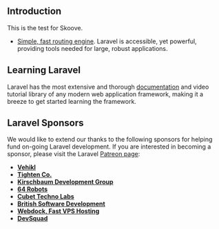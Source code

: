 ## Introduction
This is the test for Skoove.
- [Simple, fast routing engine](https://laravel.com/docs/routing).
Laravel is accessible, yet powerful, providing tools needed for large, robust applications.

## Learning Laravel
Laravel has the most extensive and thorough [documentation](https://laravel.com/docs) and video tutorial library of any modern web application framework, making it a breeze to get started learning the framework.

## Laravel Sponsors
We would like to extend our thanks to the following sponsors for helping fund on-going Laravel development. If you are interested in becoming a sponsor, please visit the Laravel [Patreon page](https://patreon.com/taylorotwell):

- **[Vehikl](https://vehikl.com/)**
- **[Tighten Co.](https://tighten.co)**
- **[Kirschbaum Development Group](https://kirschbaumdevelopment.com)**
- **[64 Robots](https://64robots.com)**
- **[Cubet Techno Labs](https://cubettech.com)**
- **[British Software Development](https://www.britishsoftware.co)**
- **[Webdock, Fast VPS Hosting](https://www.webdock.io/en)**
- **[DevSquad](https://devsquad.com)**
